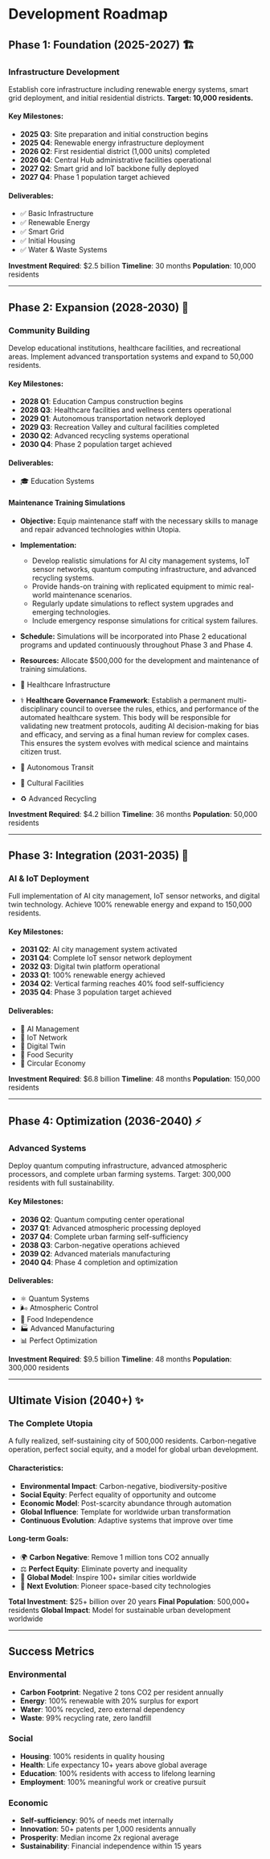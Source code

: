 # Development Roadmap

## Phase 1: Foundation (2025-2027) 🏗️

### Infrastructure Development

Establish core infrastructure including renewable energy systems, smart grid deployment, and initial residential districts. **Target: 10,000 residents.**

#### Key Milestones:
- **2025 Q3**: Site preparation and initial construction begins
- **2025 Q4**: Renewable energy infrastructure deployment
- **2026 Q2**: First residential district (1,000 units) completed
- **2026 Q4**: Central Hub administrative facilities operational
- **2027 Q2**: Smart grid and IoT backbone fully deployed
- **2027 Q4**: Phase 1 population target achieved

#### Deliverables:
- ✅ Basic Infrastructure
- ✅ Renewable Energy
- ✅ Smart Grid
- ✅ Initial Housing
- ✅ Water & Waste Systems

**Investment Required**: $2.5 billion
**Timeline**: 30 months
**Population**: 10,000 residents

---

## Phase 2: Expansion (2028-2030) 🌱

### Community Building

Develop educational institutions, healthcare facilities, and recreational areas. Implement advanced transportation systems and expand to 50,000 residents.

#### Key Milestones:
- **2028 Q1**: Education Campus construction begins
- **2028 Q3**: Healthcare facilities and wellness centers operational
- **2029 Q1**: Autonomous transportation network deployed
- **2029 Q3**: Recreation Valley and cultural facilities completed
- **2030 Q2**: Advanced recycling systems operational
- **2030 Q4**: Phase 2 population target achieved

#### Deliverables:
- 🎓 Education Systems

#### Maintenance Training Simulations
- **Objective:** Equip maintenance staff with the necessary skills to manage and repair advanced technologies within Utopia.
- **Implementation:**
  - Develop realistic simulations for AI city management systems, IoT sensor networks, quantum computing infrastructure, and advanced recycling systems.
  - Provide hands-on training with replicated equipment to mimic real-world maintenance scenarios.
  - Regularly update simulations to reflect system upgrades and emerging technologies.
  - Include emergency response simulations for critical system failures.
- **Schedule:** Simulations will be incorporated into Phase 2 educational programs and updated continuously throughout Phase 3 and Phase 4.
- **Resources:** Allocate $500,000 for the development and maintenance of training simulations.
- 🏥 Healthcare Infrastructure


- ⚕️ **Healthcare Governance Framework**: Establish a permanent multi-disciplinary council to oversee the rules, ethics, and performance of the automated healthcare system. This body will be responsible for validating new treatment protocols, auditing AI decision-making for bias and efficacy, and serving as a final human review for complex cases. This ensures the system evolves with medical science and maintains citizen trust.
- 🚗 Autonomous Transit
- 🎨 Cultural Facilities
- ♻️ Advanced Recycling

**Investment Required**: $4.2 billion
**Timeline**: 36 months
**Population**: 50,000 residents

---

## Phase 3: Integration (2031-2035) 🤖

### AI & IoT Deployment

Full implementation of AI city management, IoT sensor networks, and digital twin technology. Achieve 100% renewable energy and expand to 150,000 residents.

#### Key Milestones:
- **2031 Q2**: AI city management system activated
- **2031 Q4**: Complete IoT sensor network deployment
- **2032 Q3**: Digital twin platform operational
- **2033 Q1**: 100% renewable energy achieved
- **2034 Q2**: Vertical farming reaches 40% food self-sufficiency
- **2035 Q4**: Phase 3 population target achieved

#### Deliverables:
- 🧠 AI Management
- 📡 IoT Network
- 👥 Digital Twin
- 🌾 Food Security
- 🔄 Circular Economy

**Investment Required**: $6.8 billion
**Timeline**: 48 months
**Population**: 150,000 residents

---

## Phase 4: Optimization (2036-2040) ⚡

### Advanced Systems

Deploy quantum computing infrastructure, advanced atmospheric processors, and complete urban farming systems. Target: 300,000 residents with full sustainability.

#### Key Milestones:
- **2036 Q2**: Quantum computing center operational
- **2037 Q1**: Advanced atmospheric processing deployed
- **2037 Q4**: Complete urban farming self-sufficiency
- **2038 Q3**: Carbon-negative operations achieved
- **2039 Q2**: Advanced materials manufacturing
- **2040 Q4**: Phase 4 completion and optimization

#### Deliverables:
- ⚛️ Quantum Systems
- 🌬️ Atmospheric Control
- 🥬 Food Independence
- 🏭 Advanced Manufacturing
- 📊 Perfect Optimization

**Investment Required**: $9.5 billion
**Timeline**: 48 months
**Population**: 300,000 residents

---

## Ultimate Vision (2040+) ✨

### The Complete Utopia

A fully realized, self-sustaining city of 500,000 residents. Carbon-negative operation, perfect social equity, and a model for global urban development.

#### Characteristics:
- **Environmental Impact**: Carbon-negative, biodiversity-positive
- **Social Equity**: Perfect equality of opportunity and outcome
- **Economic Model**: Post-scarcity abundance through automation
- **Global Influence**: Template for worldwide urban transformation
- **Continuous Evolution**: Adaptive systems that improve over time

#### Long-term Goals:
- 🌍 **Carbon Negative**: Remove 1 million tons CO2 annually
- ⚖️ **Perfect Equity**: Eliminate poverty and inequality
- 🌟 **Global Model**: Inspire 100+ similar cities worldwide
- 🔮 **Next Evolution**: Pioneer space-based city technologies

**Total Investment**: $25+ billion over 20 years
**Final Population**: 500,000+ residents
**Global Impact**: Model for sustainable urban development worldwide

---

## Success Metrics

### Environmental
- **Carbon Footprint**: Negative 2 tons CO2 per resident annually
- **Energy**: 100% renewable with 20% surplus for export
- **Water**: 100% recycled, zero external dependency
- **Waste**: 99% recycling rate, zero landfill

### Social
- **Housing**: 100% residents in quality housing
- **Health**: Life expectancy 10+ years above global average
- **Education**: 100% residents with access to lifelong learning
- **Employment**: 100% meaningful work or creative pursuit

### Economic
- **Self-sufficiency**: 90% of needs met internally
- **Innovation**: 50+ patents per 1,000 residents annually
- **Prosperity**: Median income 2x regional average
- **Sustainability**: Financial independence within 15 years
